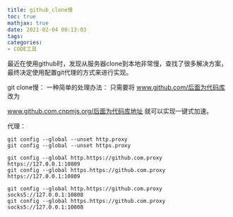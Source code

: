 ```yaml

title: github_clone慢
toc: true
mathjax: true
date: 2021-02-04 00:13:03
tags:
categories:
- CODE工具

```

最近在使用github时，发现从服务器clone到本地非常慢，查找了很多解决方案，最终决定使用配置git代理的方式来进行实现。

<!--more-->

git clone慢：
一种简单的处理办法：
只需要将 www.github.com/后面为代码库 改为

www.github.com.cnpmjs.org/后面为代码库地址 就可以实现一键式加速。

代理：

```
git config --global --unset http.proxy
git config --global --unset https.proxy

git config --global http.https://github.com.proxy https://127.0.0.1:10809
git config --global https.https://github.com.proxy https://127.0.0.1:10809

git config --global http.https://github.com.proxy socks5://127.0.0.1:10808
git config --global https.https://github.com.proxy socks5://127.0.0.1:10808

```